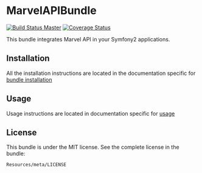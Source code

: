 MarvelAPIBundle
==============

[![Build Status Master](https://travis-ci.org/octante/MarvelAPIBundle.svg?branch=master)](https://travis-ci.org/octante/MarvelAPIBundle)
[![Coverage Status](https://coveralls.io/repos/octante/MarvelAPIBundle/badge.svg?branch=master)](https://coveralls.io/r/octante/MarvelAPIBundle?branch=master)

This bundle integrates Marvel API in your Symfony2 applications.


Installation
------------

All the installation instructions are located in the documentation specific for
[bundle installation](https://github.com/octante/MarvelAPIBundle/blob/master/Resources/doc/installation.md)


Usage
-----

Usage instructions are located in documentation specific for [usage](https://github.com/octante/MarvelAPIBundle/blob/master/Resources/doc/usage.md)

License
-------

This bundle is under the MIT license. See the complete license in the bundle:

    Resources/meta/LICENSE